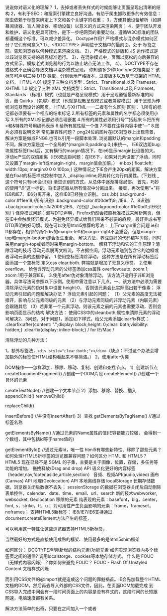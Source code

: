 说说你对语义化的理解？
1，去掉或者丢失样式的时候能够让页面呈现出清晰的结构
2，有利于SEO：和搜索引擎建立良好沟通，有助于爬虫抓取更多的有效信息：爬虫依赖于标签来确定上下文和各个关键字的权重；
3，方便其他设备解析（如屏幕阅读器、盲人阅读器、移动设备）以意义的方式来渲染网页；
4，便于团队开发和维护，语义化更具可读性，是下一步吧网页的重要动向，遵循W3C标准的团队都遵循这个标准，可以减少差异化。
Doctype作用? 严格模式与混杂模式如何区分？它们有何意义?
1）、<!DOCTYPE> 声明位于文档中的最前面，处于 <html> 标签之前。告知浏览器以何种模式来渲染文档。
2）、严格模式的排版和 JS 运作模式是 以该浏览器支持的最高标准运行。
3）、在混杂模式中，页面以宽松的向后兼容的方式显示。模拟老式浏览器的行为以防止站点无法工作。
4）、DOCTYPE不存在或格式不正确会导致文档以混杂模式呈现。
你知道多少种Doctype文档类型？
该标签可声明三种 DTD 类型，分别表示严格版本、过渡版本以及基于框架的 HTML 文档。
HTML 4.01 规定了三种文档类型：Strict、Transitional 以及 Frameset。
XHTML 1.0 规定了三种 XML 文档类型：Strict、Transitional 以及 Frameset。
Standards （标准）模式（也就是严格呈现模式）用于呈现遵循最新标准的网页，而 Quirks
（包容）模式（也就是松散呈现模式或者兼容模式）用于呈现为传统浏览器而设计的网页。
HTML与XHTML——二者有什么区别
区别：
1.所有的标记都必须要有一个相应的结束标记
2.所有标签的元素和属性的名字都必须使用小写
3.所有的XML标记都必须合理嵌套
4.所有的属性必须用引号""括起来
5.把所有<和&特殊符号用编码表示
6.给所有属性赋一个值
7.不要在注释内容中使“--”
8.图片必须有说明文字
常见兼容性问题？
png24位的图片在iE6浏览器上出现背景，解决方案是做成PNG8.也可以引用一段脚本处理.
浏览器默认的margin和padding不同。解决方案是加一个全局的*{margin:0;padding:0;}来统一。
IE6双边距bug:块属性标签float后，又有横行的margin情况下，在ie6显示margin比设置的大。
浮动ie产生的双倍距离（IE6双边距问题：在IE6下，如果对元素设置了浮动，同时又设置了margin-left或margin-right，margin值会加倍。）
·#·box{ float:left; width:10px; margin:0 0 0 100px;}
这种情况之下IE会产生20px的距离，解决方案是在float的标签样式控制中加入 _display:inline;将其转化为行内属性。(下划线 _ 这个符号只有ie6会识别)
渐进识别的方式，从总体中逐渐排除局部。
首先，巧妙的使用“\9”这一标记，将IE游览器从所有情况中分离出来。
接着，再次使用“+”将IE8和IE7、IE6分离开来，这样IE8已经独立识别。
css
.bb{
background-color:#f1ee18;/所有识别/
.background-color:#00deff\9; /IE6、7、8识别/
+background-color:#a200ff;/IE6、7识别/
_background-color:#1e0bd1;/IE6识别/
}
怪异模式问题：漏写DTD声明，Firefox仍然会按照标准模式来解析网页，但在IE中会触发怪异模式。为避免怪异模式给我们带来不必要的麻烦，最好养成书写DTD声明的好习惯。现在可以使用html5推荐的写法：<doctype html>
上下margin重合问题
ie和ff都存在，相邻的两个div的margin-left和margin-right不会重合，但是margin-top和margin-bottom却会发生重合。
解决方法，养成良好的代码编写习惯，同时采用margin-top或者同时采用margin-bottom。
解释下浮动和它的工作原理？清除浮动的技巧
浮动元素脱离文档流，不占据空间。浮动元素碰到包含它的边框或者浮动元素的边框停留。
1.使用空标签清除浮动。
这种方法是在所有浮动标签后面添加一个空标签 定义css clear:both. 弊端就是增加了无意义标签。
2.使用overflow。
给包含浮动元素的父标签添加css属性 overflow:auto; zoom:1; zoom:1用于兼容IE6。
3.使用after伪对象清除浮动。
该方法只适用于非IE浏览器。具体写法可参照以下示例。使用中需注意以下几点。一、该方法中必须为需要清除浮动元素的伪对象中设置 height:0，
否则该元素会比实际高出若干像素；
浮动元素引起的问题和解决办法？
浮动元素引起的问题：
（1）父元素的高度无法被撑开，影响与父元素同级的元素
（2）与浮动元素同级的非浮动元素（内联元素）会跟随其后
（3）若非第一个元素浮动，则该元素之前的元素也需要浮动，否则会影响页面显示的结构
解决方法：
使用CSS中的clear:both;属性来清除元素的浮动可解决2、3问题，对于问题1，添加如下样式，给父元素添加clearfix样式：
.clearfix:after{content: ".";display: block;height: 0;clear: both;visibility: hidden;}
.clearfix{display: inline-block;} / for IE/Mac /

清除浮动的几种方法：

1，额外标签法，`<div style="clear:both;"></div>`（缺点：不过这个办法会增加额外的标签使HTML结构看起来不够简洁。） 
2，使用after伪类

DOM操作——怎样添加、移除、移动、复制、创建和查找节点。
1）创建新节点
createDocumentFragment() //创建一个DOM片段
  createElement()   //创建一个具体的元素

  createTextNode()   //创建一个文本节点
2）添加、移除、替换、插入
appendChild()
  removeChild()

  replaceChild()

  insertBefore() //并没有insertAfter()
3）查找
  getElementsByTagName()    //通过标签名称

  getElementsByName()    //通过元素的Name属性的值(IE容错能力较强，
  会得到一个数组，其中包括id等于name值的)

  getElementById()    //通过元素Id，唯一性
html5有哪些新特性、移除了那些元素？如何处理HTML5新标签的浏览器兼容问题？如何区分 HTML 和 HTML5？
HTML5 现在已经不是 SGML 的子集，主要是关于图像，位置，存储，多任务等功能的增加。
拖拽释放(Drag and drop) API
语义化更好的内容标签（header,nav,footer,aside,article,section）
音频、视频API(audio,video)
画布(Canvas) API
地理(Geolocation) API
本地离线存储 localStorage 长期存储数据，浏览器关闭后数据不丢失；
sessionStorage 的数据在浏览器关闭后自动删除
表单控件，calendar、date、time、email、url、search
新的技术webworker, websocket, Geolocation
移除的元素
纯表现的元素：basefont，big，center，font, s，strike，tt，u；
对可用性产生负面影响的元素：frame，frameset，noframes；
支持HTML5新标签：
IE8/IE7/IE6支持通过document.createElement方法产生的标签，

可以利用这一特性让这些浏览器支持HTML5新标签，

当然最好的方式是直接使用成熟的框架、使用最多的是html5shim框架

   <!--[if lt IE 9]>

   <script> src="http://html5shim.googlecode.com/svn/trunk/html5.js"</script>

   <![endif]-->

如何区分： DOCTYPE声明\新增的结构元素\功能元素
如何实现浏览器内多个标签页之间的通信?
调用localstorge、cookies等本地存储方式。
什么是 FOUC（无样式内容闪烁）？你如何来避免 FOUC？
 FOUC - Flash Of Unstyled Content 文档样式闪烁

 <style type="text/css" media="all">@import "../fouc.css";</style>

而引用CSS文件的@import就是造成这个问题的罪魁祸首。IE会先加载整个HTML文档的DOM，然后再去导入外部的CSS文件，因此，在页面DOM加载完成
到CSS导入完成中间会有一段时间页面上的内容是没有样式的，这段时间的长短跟网速，电脑速度都有关系。

 解决方法简单的出奇，只要在<head>之间加入一个<link>或者<script>元素就可以了。
null和undefined的区别？
null是一个表示”无”的对象，转为数值时为0；undefined是一个表示”无”的原始值，转为数值时为NaN。
当声明的变量还未被初始化时，变量的默认值为undefined。
null用来表示尚未存在的对象，常用来表示函数企图返回一个不存在的对象。
undefined表示”缺少值”，就是此处应该有一个值，但是还没有定义。典型用法是：
（1）变量被声明了，但没有赋值时，就等于undefined。
（2) 调用函数时，应该提供的参数没有提供，该参数等于undefined。
（3）对象没有赋值的属性，该属性的值为undefined。
（4）函数没有返回值时，默认返回undefined。
null表示”没有对象”，即该处不应该有值。典型用法是：
（1） 作为函数的参数，表示该函数的参数不是对象。
（2） 作为对象原型链的终点。
new操作符具体干了什么呢?
1、创建一个空对象，并且 this 变量引用该对象，同时还继承了该函数的原型。
2、属性和方法被加入到 this 引用的对象中。
3、新创建的对象由 this 所引用，并且最后隐式的返回 this 。
var obj = {};
obj._proto_ = Base.prototype;
Base.call(obj);
js延迟加载的方式有哪些？
defer和async、动态创建DOM方式（创建script，插入到DOM中，加载完毕后callBack）、按需异步载入js
call() 和 apply() 的区别和作用？
作用：动态改变某个类的某个方法的运行环境（执行上下文）。
哪些操作会造成内存泄漏？
内存泄漏指任何对象在您不再拥有或需要它之后仍然存在。
垃圾回收器定期扫描对象，并计算引用了每个对象的其他对象的数量。如果一个对象的引用数量为 0（没有其他对象引用过该对象），或对该对象的惟一引用是循环的，那么该对象的内存即可回收。
setTimeout 的第一个参数使用字符串而非函数的话，会引发内存泄漏。
闭包、控制台日志、循环（在两个对象彼此引用且彼此保留时，就会产生一个循环）
详见：[详解js变量、作用域及内存][4]
列举IE 与其他浏览器不一样的特性？
IE支持currentStyle，FIrefox使用getComputStyle
IE 使用innerText，Firefox使用textContent
滤镜方面：IE:filter:alpha(opacity= num)；Firefox：-moz-opacity:num
事件方面：IE：attachEvent：火狐是addEventListener
鼠标位置：IE是event.clientX；火狐是event.pageX
IE使用event.srcElement；Firefox使用event.target
IE中消除list的原点仅需margin:0即可达到最终效果；FIrefox需要设置margin:0;padding:0以及list-style:none
CSS圆角：ie7以下不支持圆角
WEB应用从服务器主动推送Data到客户端有那些方式？
Javascript数据推送
Commet：基于HTTP长连接的服务器推送技术
基于WebSocket的推送方案
SSE（Server-Send Event）：服务器推送数据新方式
对前端界面工程师这个职位是怎么样理解的？它的前景会怎么样？
前端是最贴近用户的程序员，比后端、数据库、产品经理、运营、安全都近。
1、实现界面交互

2、提升用户体验

3、有了Node.js，前端可以实现服务端的一些事情
前端是最贴近用户的程序员，前端的能力就是能让产品从 90分进化到 100 分，甚至更好，
参与项目，快速高质量完成实现效果图，精确到1px；
与团队成员，UI设计，产品经理的沟通；
做好的页面结构，页面重构和用户体验；
处理hack，兼容、写出优美的代码格式；
针对服务器的优化、拥抱最新前端技术。
一个页面从输入 URL 到页面加载显示完成，这个过程中都发生了什么？
分为4个步骤：
（1），当发送一个URL请求时，不管这个URL是Web页面的URL还是Web页面上每个资源的URL，浏览器都会开启一个线程来处理这个请求，
同时在远程DNS服务器上启动一个DNS查询。这能使浏览器获得请求对应的IP地址。
（2）， 浏览器与远程Web服务器通过TCP三次握手协商来建立一个TCP/IP连接。该握手包括一个同步报文，一个同步-应答报文和一个应答报文，
这三个报文在 浏览器和服务器之间传递。该握手首先由客户端尝试建立起通信，而后服务器应答并接受客户端的请求，最后由客户端发出该请求已经被接受的报文。
（3），一旦TCP/IP连接建立，浏览器会通过该连接向远程服务器发送HTTP的GET请求。远程服务器找到资源并使用HTTP响应返回该资源，
值为200的HTTP响应状态表示一个正确的响应。
（4），此时，Web服务器提供资源服务，客户端开始下载资源。
请求返回后，便进入了我们关注的前端模块
简单来说，浏览器会解析HTML生成DOM Tree，其次会根据CSS生成CSS Rule Tree，而javascript又可以根据DOM API操作DOM
详情百度：从输入 URL 到浏览器接收的过程中发生了什么事情？
javascript对象的几种创建方式
1，工厂模式
2，构造函数模式
3，原型模式
4，混合构造函数和原型模式
5，动态原型模式
6，寄生构造函数模式
7，稳妥构造函数模式
javascript继承的6种方法
1，原型链继承
2，借用构造函数继承
3，组合继承(原型+借用构造)
4，原型式继承
5，寄生式继承
6，寄生组合式继承
创建ajax的过程（本次有代码）
(1)创建XMLHttpRequest对象,也就是创建一个异步调用对象.
(2)创建一个新的HTTP请求,并指定该HTTP请求的方法、URL及验证信息.
(3)设置响应HTTP请求状态变化的函数.
(4)发送HTTP请求.
(5)获取异步调用返回的数据.
(6)使用JavaScript和DOM实现局部刷新.
var xmlHttp = new XMLHttpRequest();
xmlHttp.open('GET','demo.php','true');
xmlHttp.send()
xmlHttp.onreadystatechange = function(){
if(xmlHttp.readyState === 4 & xmlHttp.status === 200){
}
}
异步加载和延迟加载
1.异步加载的方案： 动态插入script标签
2.通过ajax去获取js代码，然后通过eval执行
3.script标签上添加defer或者async属性
4.创建并插入iframe，让它异步执行js
5.延迟加载：有些 js 代码并不是页面初始化的时候就立刻需要的，而稍后的某些情况才需要
ie各版本和chrome可以并行下载多少个资源
IE6 两个并发，iE7升级之后的6个并发，之后版本也是6个
Firefox，chrome也是6个
Flash、Ajax各自的优缺点，在使用中如何取舍？
Flash适合处理多媒体、矢量图形、访问机器；对CSS、处理文本上不足，不容易被搜索。
Ajax对CSS、文本支持很好，支持搜索；多媒体、矢量图形、机器访问不足。
共同点：与服务器的无刷新传递消息、用户离线和在线状态、操作DOM
请解释一下 JavaScript 的同源策略。
概念:同源策略是客户端脚本（尤其是Javascript）的重要的安全度量标准。它最早出自Netscape Navigator2.0，其目的是防止某个文档或脚本从多个不同源装载。
这里的同源策略指的是：协议，域名，端口相同，同源策略是一种安全协议。
指一段脚本只能读取来自同一来源的窗口和文档的属性。
为什么要有同源限制？
我们举例说明：比如一个黑客程序，他利用Iframe把真正的银行登录页面嵌到他的页面上，当你使用真实的用户名，密码登录时，
他的页面就可以通过Javascript读取到你的表单中input中的内容，这样用户名，密码就轻松到手了。
缺点：
现在网站的JS 都会进行压缩，一些文件用了严格模式，而另一些没有。这时这些本来是严格模式的文件，被 merge 后，这个串就到了文件的中间，
不仅没有指示严格模式，反而在压缩后浪费了字节。
GET和POST的区别，何时使用POST？
GET：一般用于信息获取，使用URL传递参数，对所发送信息的数量也有限制，一般在2000个字符

POST：一般用于修改服务器上的资源，对所发送的信息没有限制。

GET方式需要使用Request.QueryString来取得变量的值，而POST方式通过Request.Form来获取变量的值，

也就是说Get是通过地址栏来传值，而Post是通过提交表单来传值。
然而，在以下情况中，请使用 POST 请求：
无法使用缓存文件（更新服务器上的文件或数据库）
向服务器发送大量数据（POST 没有数据量限制）
发送包含未知字符的用户输入时，POST 比 GET 更稳定也更可靠
事件、IE与火狐的事件机制有什么区别？ 如何阻止冒泡？
我们在网页中的某个操作（有的操作对应多个事件）。例如：当我们点击一个按钮就会产生一个事件。是可以被 JavaScript 侦测到的行为。
事件处理机制：IE是事件冒泡、firefox同时支持两种事件模型，也就是：捕获型事件和冒泡型事件。
ev.stopPropagation();注意旧ie的方法 ev.cancelBubble = true
ajax的缺点和在IE下的问题？
详情请见：[JavaScript学习总结（七）Ajax和Http状态字][14]
ajax的缺点
1、ajax不支持浏览器back按钮。
2、安全问题 AJAX暴露了与服务器交互的细节。
3、对搜索引擎的支持比较弱。
4、破坏了程序的异常机制。
5、不容易调试。
IE缓存问题
在IE浏览器下，如果请求的方法是GET，并且请求的URL不变，那么这个请求的结果就会被缓存。解决这个问题的办法可以通过实时改变请求的URL，
只要URL改变，就不会被缓存，可以通过在URL末尾添加上随机的时间戳参数('t'= + new Date().getTime())
或者：
open('GET','demo.php?rand=+Math.random()',true);//
Ajax请求的页面历史记录状态问题
可以通过锚点来记录状态，location.hash。让浏览器记录Ajax请求时页面状态的变化。
还可以通过HTML5的history.pushState，来实现浏览器地址栏的无刷新改变
谈谈你对重构的理解
网站重构：在不改变外部行为的前提下，简化结构、添加可读性，而在网站前端保持一致的行为。也就是说是在不改变UI的情况下，对网站进行优化，
在扩展的同时保持一致的UI。
对于传统的网站来说重构通常是：
表格(table)布局改为DIV+CSS
使网站前端兼容于现代浏览器(针对于不合规范的CSS、如对IE6有效的)
对于移动平台的优化
针对于SEO进行优化
深层次的网站重构应该考虑的方面
减少代码间的耦合
让代码保持弹性
严格按规范编写代码
设计可扩展的API
代替旧有的框架、语言(如VB)
增强用户体验
通常来说对于速度的优化也包含在重构中
压缩JS、CSS、image等前端资源(通常是由服务器来解决)
程序的性能优化(如数据读写)
采用CDN来加速资源加载
对于JS DOM的优化
HTTP服务器的文件缓存
HTTP状态码
100  Continue  继续，一般在发送post请求时，已发送了http header之后服务端将返回此信息，表示确认，之后发送具体参数信息

200  OK   正常返回信息

201  Created  请求成功并且服务器创建了新的资源

202  Accepted  服务器已接受请求，但尚未处理

301  Moved Permanently  请求的网页已永久移动到新位置。

302 Found  临时性重定向。

303 See Other  临时性重定向，且总是使用 GET 请求新的 URI。

304  Not Modified  自从上次请求后，请求的网页未修改过。

400 Bad Request  服务器无法理解请求的格式，客户端不应当尝试再次使用相同的内容发起请求。

401 Unauthorized  请求未授权。

403 Forbidden  禁止访问。

404 Not Found  找不到如何与 URI 相匹配的资源。

500 Internal Server Error  最常见的服务器端错误。

503 Service Unavailable 服务器端暂时无法处理请求（可能是过载或维护）。
说说你对Promise的理解
依照 Promise/A+ 的定义，Promise 有四种状态：
pending: 初始状态, 非 fulfilled 或 rejected.
fulfilled: 成功的操作.
rejected: 失败的操作.
settled: Promise已被fulfilled或rejected，且不是pending
另外， fulfilled 与 rejected 一起合称 settled。
Promise 对象用来进行延迟(deferred) 和异步(asynchronous ) 计算。
Promise 的构造函数
构造一个 Promise，最基本的用法如下：
var promise = new Promise(function(resolve, reject) {

    if (...) {  // succeed

        resolve(result);

    } else {   // fails

        reject(Error(errMessage));

    }
});
Promise 实例拥有 then 方法（具有 then 方法的对象，通常被称为 thenable）。它的使用方法如下：
promise.then(onFulfilled, onRejected)
接收两个函数作为参数，一个在 fulfilled 的时候被调用，一个在 rejected 的时候被调用，接收参数就是 future，onFulfilled对应 resolve,
onRejected 对应 reject。
说说你对前端架构师的理解
负责前端团队的管理及与其他团队的协调工作，提升团队成员能力和整体效率；
带领团队完成研发工具及平台前端部分的设计、研发和维护；
带领团队进行前端领域前沿技术研究及新技术调研，保证团队的技术领先
负责前端开发规范制定、功能模块化设计、公共组件搭建等工作，并组织培训。
实现一个函数clone，可以对JavaScript中的5种主要的数据类型（包括Number、String、Object、Array、Boolean）进行值复制
Object.prototype.clone = function(){

        var o = this.constructor === Array ? [] : {};

        for(var e in this){

                o[e] = typeof this[e] === "object" ? this[e].clone() : this[e];

        }

        return o;
}
说说严格模式的限制
严格模式主要有以下限制：
变量必须声明后再使用
函数的参数不能有同名属性，否则报错
不能使用with语句
不能对只读属性赋值，否则报错
不能使用前缀0表示八进制数，否则报错
不能删除不可删除的属性，否则报错
不能删除变量delete prop，会报错，只能删除属性delete global[prop]
eval不会在它的外层作用域引入变量
eval和arguments不能被重新赋值
arguments不会自动反映函数参数的变化
不能使用arguments.callee
不能使用arguments.caller
禁止this指向全局对象
不能使用fn.caller和fn.arguments获取函数调用的堆栈
增加了保留字（比如protected、static和interface）
设立”严格模式”的目的，主要有以下几个：
消除Javascript语法的一些不合理、不严谨之处，减少一些怪异行为;
消除代码运行的一些不安全之处，保证代码运行的安全；
提高编译器效率，增加运行速度；
为未来新版本的Javascript做好铺垫。
注：经过测试IE6,7,8,9均不支持严格模式。
如何删除一个cookie
1.将时间设为当前时间往前一点。
var date = new Date();
date.setDate(date.getDate() - 1);//真正的删除
setDate()方法用于设置一个月的某一天。
2.expires的设置
document.cookie = 'user='+ encodeURIComponent('name')  + ';expires = ' + new Date(0)
<strong>，<em>和<b>，<i>标签<strong> 标签和 <em> 标签一样，用于强调文本，但它强调的程度更强一些。
em 是 斜体强调标签，更强烈强调，表示内容的强调点。相当于html元素中的 <i>...</i>;
< b > < i >是视觉要素，分别表示无意义的加粗，无意义的斜体。
em 和 strong 是表达要素(phrase elements)。
说说你对AMD和Commonjs的理解
CommonJS是服务器端模块的规范，Node.js采用了这个规范。CommonJS规范加载模块是同步的，也就是说，只有加载完成，才能执行后面的操作。
AMD规范则是非同步加载模块，允许指定回调函数。
AMD推荐的风格通过返回一个对象做为模块对象，CommonJS的风格通过对module.exports或exports的属性赋值来达到暴露模块对象的目的。
document.write()的用法
document.write()方法可以用在两个方面：页面载入过程中用实时脚本创建页面内容，以及用延时脚本创建本窗口或新窗口的内容。
document.write只能重绘整个页面。innerHTML可以重绘页面的一部分
编写一个方法 求一个字符串的字节长度
假设：一个英文字符占用一个字节，一个中文字符占用两个字节
function GetBytes(str){
    var len = str.length;

    var bytes = len;

    for(var i=0; i<len; i++){

        if (str.charCodeAt(i) > 255) bytes++;

    }

    return bytes;

}
alert(GetBytes("你好,as"));
git fetch和git pull的区别
git pull：相当于是从远程获取最新版本并merge到本地
git fetch：相当于是从远程获取最新版本到本地，不会自动merge
说说你对MVC和MVVM的理解
MVC
View 传送指令到 Controller
Controller 完成业务逻辑后，要求 Model 改变状态
Model 将新的数据发送到 View，用户得到反馈
所有通信都是单向的。
Angular它采用双向绑定（data-binding）：View的变动，自动反映在 ViewModel，反之亦然。
组成部分Model、View、ViewModel
View：UI界面
ViewModel：它是View的抽象，负责View与Model之间信息转换，将View的Command传送到Model；
Model：数据访问层
请解释什么是事件代理
事件代理（Event Delegation），又称之为事件委托。是 JavaScript 中常用绑定事件的常用技巧。顾名思义，“事件代理”即是把原本需要绑定的事
件委托给父元素，让父元素担当事件监听的职务。事件代理的原理是DOM元素的事件冒泡。使用事件代理的好处是可以提高性能。
attribute和property的区别是什么？
attribute是dom元素在文档中作为html标签拥有的属性；
property就是dom元素在js中作为对象拥有的属性。
所以：
对于html的标准属性来说，attribute和property是同步的，是会自动更新的，
但是对于自定义的属性来说，他们是不同步的，
说说网络分层里七层模型是哪七层
应用层：应用层、表示层、会话层（从上往下）（HTTP、FTP、SMTP、DNS）
传输层（TCP和UDP）
网络层（IP）
物理和数据链路层（以太网）
每一层的作用如下：
物理层：通过媒介传输比特,确定机械及电气规范（比特Bit）
数据链路层：将比特组装成帧和点到点的传递（帧Frame）
网络层：负责数据包从源到宿的传递和网际互连（包PackeT）
传输层：提供端到端的可靠报文传递和错误恢复（段Segment）
会话层：建立、管理和终止会话（会话协议数据单元SPDU）
表示层：对数据进行翻译、加密和压缩（表示协议数据单元PPDU）
应用层：允许访问OSI环境的手段（应用协议数据单元APDU）
各种协议
ICMP协议： 因特网控制报文协议。它是TCP/IP协议族的一个子协议，用于在IP主机、路由器之间传递控制消息。
TFTP协议： 是TCP/IP协议族中的一个用来在客户机与服务器之间进行简单文件传输的协议，提供不复杂、开销不大的文件传输服务。
HTTP协议： 超文本传输协议，是一个属于应用层的面向对象的协议，由于其简捷、快速的方式，适用于分布式超媒体信息系统。
DHCP协议： 动态主机配置协议，是一种让系统得以连接到网络上，并获取所需要的配置参数手段。
说说mongoDB和MySQL的区别
MySQL是传统的关系型数据库，MongoDB则是非关系型数据库
mongodb以BSON结构（二进制）进行存储，对海量数据存储有着很明显的优势。
对比传统关系型数据库,NoSQL有着非常显著的性能和扩展性优势，与关系型数据库相比，MongoDB的优点有：
①弱一致性（最终一致），更能保证用户的访问速度：
②文档结构的存储方式，能够更便捷的获取数据。
讲讲304缓存的原理
服务器首先产生ETag，服务器可在稍后使用它来判断页面是否已经被修改。本质上，客户端通过将该记号传回服务器要求服务器验证其（客户端）缓存。
304是HTTP状态码，服务器用来标识这个文件没修改，不返回内容，浏览器在接收到个状态码后，会使用浏览器已缓存的文件
客户端请求一个页面（A）。 服务器返回页面A，并在给A加上一个ETag。 客户端展现该页面，并将页面连同ETag一起缓存。 客户再次请求页面A，
并将上次请求时服务器返回的ETag一起传递给服务器。 服务器检查该ETag，并判断出该页面自上次客户端请求之后还未被修改，
直接返回响应304（未修改——Not Modified）和一个空的响应体。
什么样的前端代码是好的
高复用低耦合，这样文件小，好维护，而且好扩展。

